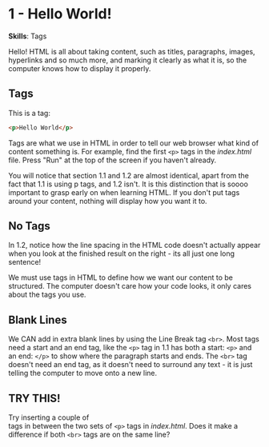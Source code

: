# 1 - Hello World!
**Skills**: Tags

Hello! HTML is all about taking content, such as titles, paragraphs, images, hyperlinks and so much more, and marking it clearly as what it is, so the computer knows how to display it properly.

## Tags
This is a tag:
```HTML
<p>Hello World</p>
```

Tags are what we use in HTML in order to tell our web browser what kind of content something is. 
For example, find the first `<p>` tags in the *index.html* file. Press "Run" at the top of the screen if you haven't already. 

You will notice that section 1.1 and 1.2 are almost identical, apart from the fact that 1.1 is using p tags, and 1.2 isn't. It is this distinction that is soooo important to grasp early on when learning HTML. If you don't put tags around your content, nothing will display how you want it to. 

## No Tags
In 1.2, notice how the line spacing in the HTML code doesn't actually appear when you look at the finished result on the right - its all just one long sentence!

We must use tags in HTML to define how we want our content to be structured. The computer doesn't care how your code looks, it only cares about the tags you use. 

## Blank Lines
We CAN add in extra blank lines by using the Line Break tag `<br>`.
Most tags need a start and an end tag, like the `<p>` tag in 1.1 has both a start: `<p>` and an end: `</p>` to show where the paragraph starts and ends.
The `<br>` tag doesn't need an end tag, as it doesn't need to surround any text - it is just telling the computer to move onto a new line.

## TRY THIS!
Try inserting a couple of <br> tags in between the two sets of `<p>` tags in *index.html*. Does it make a difference if both `<br>` tags are on the same line?